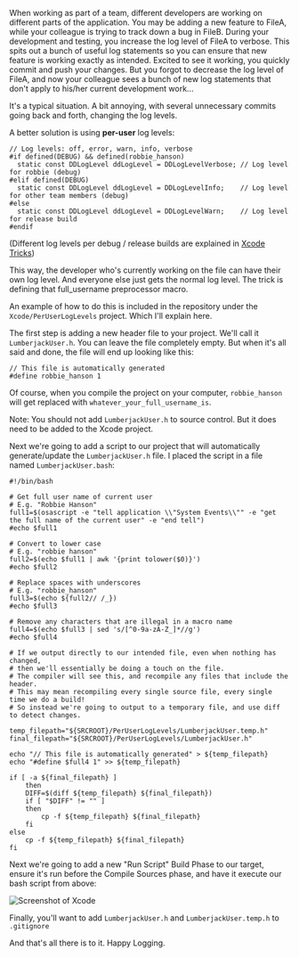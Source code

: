 When working as part of a team, different developers are working on different parts of the application. You may be adding a new feature to FileA, while your colleague is trying to track down a bug in FileB. During your development and testing, you increase the log level of FileA to verbose. This spits out a bunch of useful log statements so you can ensure that new feature is working exactly as intended. Excited to see it working, you quickly commit and push your changes. But you forgot to decrease the log level of FileA, and now your colleague sees a bunch of new log statements that don't apply to his/her current development work...

It's a typical situation. A bit annoying, with several unnecessary commits going back and forth, changing the log levels.

A better solution is using **per-user** log levels:

```objc
// Log levels: off, error, warn, info, verbose
#if defined(DEBUG) && defined(robbie_hanson)
  static const DDLogLevel ddLogLevel = DDLogLevelVerbose; // Log level for robbie (debug)
#elif defined(DEBUG)
  static const DDLogLevel ddLogLevel = DDLogLevelInfo;    // Log level for other team members (debug)
#else
  static const DDLogLevel ddLogLevel = DDLogLevelWarn;    // Log level for release build
#endif
```

(Different log levels per debug / release builds are explained in [Xcode Tricks](XcodeTricks.md))

This way, the developer who's currently working on the file can have their own log level. And everyone else just gets the normal log level. The trick is defining that full_username preprocessor macro.

An example of how to do this is included in the repository under the `Xcode/PerUserLogLevels` project. Which I'll explain here.

The first step is adding a new header file to your project. We'll call it `LumberjackUser.h`. You can leave the file completely empty. But when it's all said and done, the file will end up looking like this:

```objc
// This file is automatically generated
#define robbie_hanson 1
```

Of course, when you compile the project on your computer, `robbie_hanson` will get replaced with `whatever_your_full_username_is`.

Note: You should not add `LumberjackUser.h` to source control. But it does need to be added to the Xcode project.

Next we're going to add a script to our project that will automatically generate/update the `LumberjackUser.h` file. I placed the script in a file named `LumberjackUser.bash`:

```
#!/bin/bash

# Get full user name of current user
# E.g. "Robbie Hanson"
full1=$(osascript -e "tell application \\"System Events\\"" -e "get the full name of the current user" -e "end tell")
#echo $full1

# Convert to lower case
# E.g. "robbie hanson"
full2=$(echo $full1 | awk '{print tolower($0)}')
#echo $full2

# Replace spaces with underscores
# E.g. "robbie_hanson"
full3=$(echo ${full2// /_})
#echo $full3

# Remove any characters that are illegal in a macro name
full4=$(echo $full3 | sed 's/[^0-9a-zA-Z_]*//g')
#echo $full4

# If we output directly to our intended file, even when nothing has changed,
# then we'll essentially be doing a touch on the file.
# The compiler will see this, and recompile any files that include the header.
# This may mean recompiling every single source file, every single time we do a build!
# So instead we're going to output to a temporary file, and use diff to detect changes.

temp_filepath="${SRCROOT}/PerUserLogLevels/LumberjackUser.temp.h"
final_filepath="${SRCROOT}/PerUserLogLevels/LumberjackUser.h"

echo "// This file is automatically generated" > ${temp_filepath}
echo "#define $full4 1" >> ${temp_filepath}

if [ -a ${final_filepath} ]
	then
	DIFF=$(diff ${temp_filepath} ${final_filepath}) 
	if [ "$DIFF" != "" ] 
	then
		cp -f ${temp_filepath} ${final_filepath}
	fi
else
	cp -f ${temp_filepath} ${final_filepath}
fi
```

Next we're going to add a new "Run Script" Build Phase to our target, ensure it's run before the Compile Sources phase, and have it execute our bash script from above:

![Screenshot of Xcode](http://www.deusty.com/blog/CocoaLumberjack/PerUserLogLevels1.png)

Finally, you'll want to add `LumberjackUser.h` and `LumberjackUser.temp.h` to `.gitignore`

And that's all there is to it. Happy Logging.
